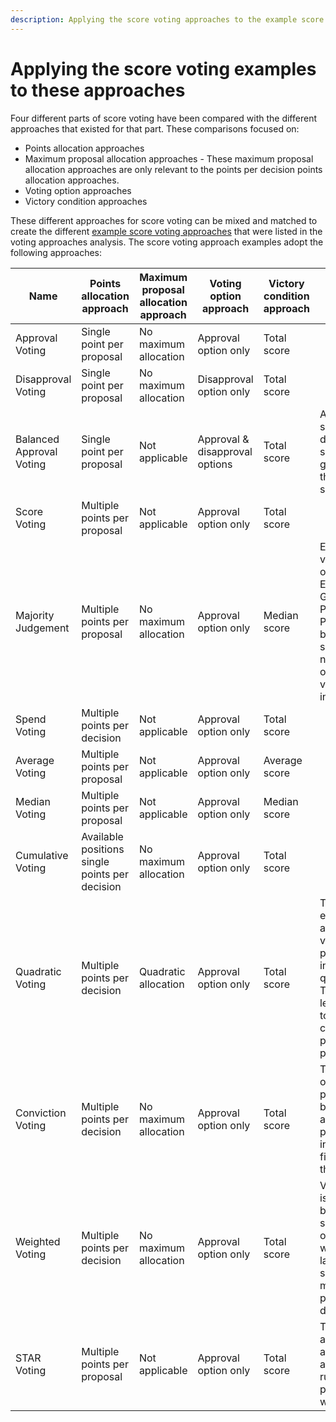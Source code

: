 ```yaml
---
description: Applying the score voting approaches to the example score voting systems
---
```


# Applying the score voting examples to these approaches

Four different parts of score voting have been compared with the different approaches that existed for that part. These comparisons focused on:

* Points allocation approaches
* Maximum proposal allocation approaches - These maximum proposal allocation approaches are only relevant to the points per decision points allocation approaches.
* Voting option approaches
* Victory condition approaches



These different approaches for score voting can be mixed and matched to create the different [example score voting approaches](../voting-approaches/score-voting.md) that were listed in the voting approaches analysis. The score voting approach examples adopt the following approaches:

<table><thead><tr><th width="138">Name</th><th width="119">Points allocation approach</th><th width="128">Maximum proposal allocation approach</th><th width="122">Voting option approach</th><th width="94">Victory condition approach</th><th>Notes</th></tr></thead><tbody><tr><td>Approval Voting</td><td>Single point per proposal</td><td>No maximum allocation</td><td>Approval option only</td><td>Total score</td><td></td></tr><tr><td>Disapproval Voting</td><td>Single point per proposal</td><td>No maximum allocation</td><td>Disapproval option only</td><td>Total score</td><td></td></tr><tr><td>Balanced Approval Voting</td><td>Single point per proposal</td><td>Not applicable</td><td>Approval &#x26; disapproval options</td><td>Total score</td><td>Approval scores minus disapproval scores generates the total score</td></tr><tr><td>Score Voting</td><td>Multiple points per proposal</td><td>Not applicable</td><td>Approval option only</td><td>Total score</td><td></td></tr><tr><td>Majority Judgement</td><td>Multiple points per proposal</td><td>No maximum allocation</td><td>Approval option only</td><td>Median score</td><td>Example voting options of Excellent, Good, Fair, Poor, Very Poor would be a 5 point system that names each option on the voting interface.</td></tr><tr><td>Spend Voting</td><td>Multiple points per decision</td><td>Not applicable</td><td>Approval option only</td><td>Total score</td><td></td></tr><tr><td>Average Voting</td><td>Multiple points per proposal</td><td>Not applicable</td><td>Approval option only</td><td>Average score</td><td></td></tr><tr><td>Median Voting</td><td>Multiple points per proposal</td><td>Not applicable</td><td>Approval option only</td><td>Median score</td><td></td></tr><tr><td>Cumulative Voting</td><td>Available positions single points per decision</td><td>No maximum allocation</td><td>Approval option only</td><td>Total score</td><td></td></tr><tr><td>Quadratic Voting</td><td>Multiple points per decision</td><td>Quadratic allocation</td><td>Approval option only</td><td>Total score</td><td>The cost of each additional vote for a proposal increases quadratically. This makes it less effective to consolidate points in one proposal.</td></tr><tr><td>Conviction Voting</td><td>Multiple points per decision</td><td>No maximum allocation</td><td>Approval option only</td><td>Total score</td><td>The duration of time that points have been allocated to a proposal will influence the final score they receive.</td></tr><tr><td>Weighted Voting</td><td>Multiple points per decision</td><td>No maximum allocation</td><td>Approval option only</td><td>Total score</td><td>Voting power is influenced by things like share options which gives larger shareholders more voting power in a decision.</td></tr><tr><td>STAR Voting</td><td>Multiple points per proposal</td><td>Not applicable</td><td>Approval option only</td><td>Total score</td><td>This approach also adds an automatic runoff process as well.</td></tr></tbody></table>
